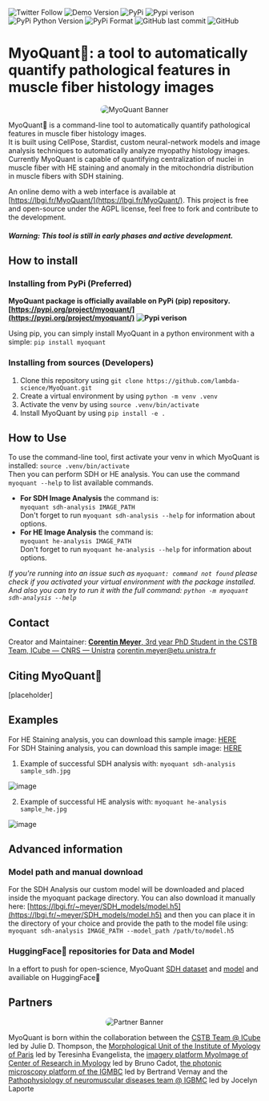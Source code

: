 ![Twitter Follow](https://img.shields.io/twitter/follow/corentinm_py?style=social) ![Demo Version](https://img.shields.io/badge/Demo-https%3A%2F%2Flbgi.fr%2FMyoQuant%2F-9cf) ![PyPi](https://img.shields.io/badge/PyPi-https%3A%2F%2Fpypi.org%2Fproject%2Fmyoquant%2F-blueviolet) ![Pypi verison](https://img.shields.io/pypi/v/myoquant) ![PyPi Python Version](https://img.shields.io/pypi/pyversions/myoquant) ![PyPi Format](https://img.shields.io/pypi/format/myoquant) ![GitHub last commit](https://img.shields.io/github/last-commit/lambda-science/MyoQuant) ![GitHub](https://img.shields.io/github/license/lambda-science/MyoQuant)

# MyoQuant🔬: a tool to automatically quantify pathological features in muscle fiber histology images

<p align="center">
  <img src="https://i.imgur.com/mzALgZL.png" alt="MyoQuant Banner" style="border-radius: 25px;" />
</p>

MyoQuant🔬 is a command-line tool to automatically quantify pathological features in muscle fiber histology images.  
It is built using CellPose, Stardist, custom neural-network models and image analysis techniques to automatically analyze myopathy histology images. Currently MyoQuant is capable of quantifying centralization of nuclei in muscle fiber with HE staining and anomaly in the mitochondria distribution in muscle fibers with SDH staining.

An online demo with a web interface is available at [https://lbgi.fr/MyoQuant/](https://lbgi.fr/MyoQuant/). This project is free and open-source under the AGPL license, feel free to fork and contribute to the development.

#### _Warning: This tool is still in early phases and active development._

## How to install

### Installing from PyPi (Preferred)

**MyoQuant package is officially available on PyPi (pip) repository. [https://pypi.org/project/myoquant/](https://pypi.org/project/myoquant/) ![Pypi verison](https://img.shields.io/pypi/v/myoquant)**

Using pip, you can simply install MyoQuant in a python environment with a simple: `pip install myoquant`

### Installing from sources (Developers)

1. Clone this repository using `git clone https://github.com/lambda-science/MyoQuant.git`
2. Create a virtual environment by using `python -m venv .venv`
3. Activate the venv by using `source .venv/bin/activate`
4. Install MyoQuant by using `pip install -e .`

## How to Use

To use the command-line tool, first activate your venv in which MyoQuant is installed: `source .venv/bin/activate`  
Then you can perform SDH or HE analysis. You can use the command `myoquant --help` to list available commands.

- **For SDH Image Analysis** the command is:  
  `myoquant sdh-analysis IMAGE_PATH`  
  Don't forget to run `myoquant sdh-analysis --help` for information about options.
- **For HE Image Analysis** the command is:  
  `myoquant he-analysis IMAGE_PATH`  
   Don't forget to run `myoquant he-analysis --help` for information about options.

_If you're running into an issue such as `myoquant: command not found` please check if you activated your virtual environment with the package installed. And also you can try to run it with the full command: `python -m myoquant sdh-analysis --help`_

## Contact

Creator and Maintainer: [**Corentin Meyer**, 3rd year PhD Student in the CSTB Team, ICube — CNRS — Unistra](https://cmeyer.fr) <corentin.meyer@etu.unistra.fr>

## Citing MyoQuant🔬

[placeholder]

## Examples

For HE Staining analysis, you can download this sample image: [HERE](https://www.lbgi.fr/~meyer/SDH_models/sample_he.jpg)  
For SDH Staining analysis, you can download this sample image: [HERE](https://www.lbgi.fr/~meyer/SDH_models/sample_sdh.jpg)

1. Example of successful SDH analysis with: `myoquant sdh-analysis sample_sdh.jpg`

![image](https://user-images.githubusercontent.com/20109584/198278737-24d69f61-058e-4a41-a463-68900a0dcbb6.png)

2. Example of successful HE analysis with: `myoquant he-analysis sample_he.jpg`

![image](https://user-images.githubusercontent.com/20109584/198280366-1cb424f5-50af-45f9-99d1-34e191fb2e20.png)

## Advanced information

### Model path and manual download

For the SDH Analysis our custom model will be downloaded and placed inside the myoquant package directory. You can also download it manually here: [https://lbgi.fr/~meyer/SDH_models/model.h5](https://lbgi.fr/~meyer/SDH_models/model.h5) and then you can place it in the directory of your choice and provide the path to the model file using:  
`myoquant sdh-analysis IMAGE_PATH --model_path /path/to/model.h5`

### HuggingFace🤗 repositories for Data and Model

In a effort to push for open-science, MyoQuant [SDH dataset](https://huggingface.co/datasets/corentinm7/MyoQuant-SDH-Data) and [model](https://huggingface.co/corentinm7/MyoQuant-SDH-Model) and availiable on HuggingFace🤗

## Partners

<p align="center">
  <img src="https://i.imgur.com/m5OGthE.png" alt="Partner Banner" style="border-radius: 25px;" />
</p>

MyoQuant is born within the collaboration between the [CSTB Team @ ICube](https://cstb.icube.unistra.fr/en/index.php/Home) led by Julie D. Thompson, the [Morphological Unit of the Institute of Myology of Paris](https://www.institut-myologie.org/en/recherche-2/neuromuscular-investigation-center/morphological-unit/) led by Teresinha Evangelista, the [imagery platform MyoImage of Center of Research in Myology](https://recherche-myologie.fr/technologies/myoimage/) led by Bruno Cadot, [the photonic microscopy platform of the IGMBC](https://www.igbmc.fr/en/plateformes-technologiques/photonic-microscopy) led by Bertrand Vernay and the [Pathophysiology of neuromuscular diseases team @ IGBMC](https://www.igbmc.fr/en/igbmc/a-propos-de-ligbmc/directory/jocelyn-laporte) led by Jocelyn Laporte

